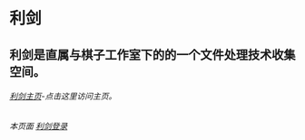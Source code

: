 # 利剑
## 利剑是直属与棋子工作室下的的一个文件处理技术收集空间。
######   [利剑主页](https://weizhihaiyu.github.io/sword/1234.html)-点击这里访问主页。


######   本页面 [利剑登录](https://weizhihaiyu.github.io/sword/)

